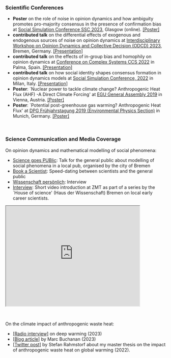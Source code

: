 ### Scientific Conferences

- <strong>Poster</strong> on the role of noise in opinion dynamics and how ambiguity promotes pro-majority consensus in the presence of confirmation bias at [Social Simulation Conference SSC 2023](https://ssc23-sphsu.online/wp-content/uploads/2023/09/SSC2023_poster_noise_PeterSteiglechner.pdf), Glasgow (online). <a href="static/pdfs/presentations/SSC2023_poster_noise_PeterSteiglechner_updated.pdf" type="application/pdf">[Poster]</a>
- <strong>contributed talk</strong> on the differential effects of exogenous and endogenous sources of noise on opinion dynamics at [Interdisciplinary Workshop on Opinion Dynamics and Collective Decision (ODCD) 2023](http://odcd2023.janlo.de/program.html), Bremen, Germany. <a href="static/pdfs/presentations/2023-07_ODCD_Bremen.pdf" type="application/pdf">[Presentation]</a>
- <strong>contributed talk</strong> on the effects of in-group bias and homophily on opinion dynamics at [Conference on Complex Systems CCS 2022](https://www.ccs2022.org/images/site/ParallelSessions-CCS22-.pdf) in Palma, Spain. <a href="static/pdfs/presentations/2022_10_CCS_Mallorca_PeterSteiglechner.pdf" type="application/pdf">[Presentation]</a>
- <strong>contributed talk</strong> on how social identity shapes consensus formation in opinion dynamics models at [Social Simulation Conference, 2022](https://www.siam-network.online/activities/ssc2022) in Milan, Italy. <a href="static/pdfs/presentations/2022_09_SSC_Milan_PeterSteiglechner-noappendix.pdf" type="application/pdf">[Presentation]</a>
- <strong>Poster</strong>: `Nuclear power to tackle climate change? Anthropogenic Heat Flux (AHF) -A Direct Climate Forcing' at [EGU General Assembly 2019](https://meetingorganizer.copernicus.org/EGU2019/EGU2019-502.pdf) in Vienna, Austria.  <a href="static/pdfs/presentations/2019_EGU2019_Poster_finalversion_03Apr.pdf" type="application/pdf">[Poster]</a>
- <strong>Poster</strong>: `Potential post-greenhouse gas warming? Anthropogenic Heat Flux' at [DPG Frühjahrstagung 2019 (Environmental Physics Section)](https://www.dpg-verhandlungen.de/year/2019/conference/muenchen/part/up/session/10/contribution/1) in Munich, Germany. <a href="static/pdfs/presentations/2019_DPG_Poster_A0_FINAL.pdf" type="application/pdf">[Poster]</a>

<p>&nbsp;</p>

### Science Communication and Media Coverage

On opinion dynamics and mathematical modelling of social phenomena:

-  [Science goes PUBlic](https://www.sciencegoespublic.de/programm/meinungsbilder-mit-mathe-erkunden.388): Talk for the general public about modelling of social phenomena in a local pub, organised by the city of Bremen
- [Book a Scientist](https://www.leibniz-gemeinschaft.de/ueber-uns/neues/veranstaltungen/book-a-scientist): Speed-dating between scientists and the general public
- [Wissenschaft persönlich](https://www.bremen.de/wissenschaft-persoenlich-peter-steiglechner): Interview
- [Interview](https://www.youtube.com/watch?v=o4uRooUWwes): Short video introduction at ZMT as part of a series by the `House of science' (Haus der Wissenschaft) Bremen on local early career scientists. 
<iframe width="420" height="315"
src="https://www.youtube.com/embed/o4uRooUWwes">
</iframe> 

<p>&nbsp;</p>

On the climate impact of anthropogenic waste heat:

- [[Radio interview]](https://www.deutschlandfunkkultur.de/deep-warming-erderhitzung-durch-abwaerme-dlf-kultur-651cc7f5-100.html) on deep warming (2023)
- [[Blog article]](https://aeon.co/essays/theres-a-deeper-problem-hiding-beneath-global-warming) by Marc Buchanan (2023)
- [[Twitter post]](https://twitter.com/rahmstorf/status/1605967891928596481) by Stefan Rahmstorf about my master thesis on the impact of anthropogenic waste heat on global warming (2022). 

<p>&nbsp;</p>